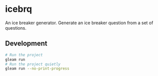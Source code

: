 # icebrq

An ice breaker generator. Generate an ice breaker question from a set of questions.

## Development

```sh
# Run the project
gleam run
# Run the project quietly
gleam run --no-print-progress
```
